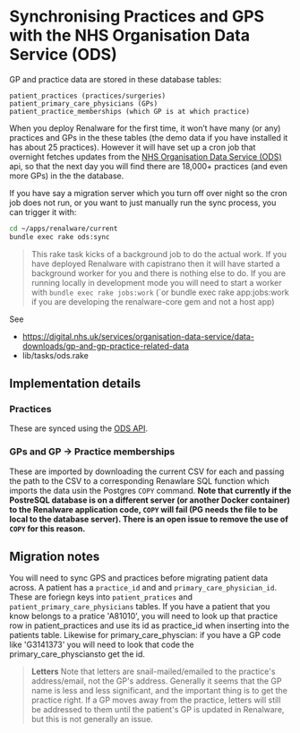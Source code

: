 # Synchronising Practices and GPS with the NHS Organisation Data Service (ODS)

GP and practice data are stored in these database tables:

```
patient_practices (practices/surgeries)
patient_primary_care_physicians (GPs)
patient_practice_memberships (which GP is at which practice)
```

When you deploy Renalware for the first time, it won’t have many (or any) practices and GPs in the these tables (the demo data if you have installed it has about 25 practices). However it will have set up a cron job that overnight fetches updates from the [NHS Organisation Data Service (ODS)](https://digital.nhs.uk/services/organisation-data-service/data-downloads/gp-and-gp-practice-related-data) api, so that the next day you will find there are 18,000+ practices (and even more GPs) in the the database.

If you have say a migration server which you turn off over night so the cron job does not run, or you want to just manually run the sync process, you can trigger it with:

```bash
cd ~/apps/renalware/current
bundle exec rake ods:sync
```

> This rake task kicks of a background job to do the actual work. If you have deployed Renalware
with capistrano then it will have started a background worker for you and there is nothing else to
do. If you are running locally in development mode you will need to start a worker with
`bundle exec rake jobs:work` (`or bundle exec rake app:jobs:work if you are developing the
renalware-core gem and not a host app)

See
- https://digital.nhs.uk/services/organisation-data-service/data-downloads/gp-and-gp-practice-related-data
- lib/tasks/ods.rake

## Implementation details

### Practices
These are synced using the [ODS API](https://directory.spineservices.nhs.uk/ORD/2-0-0/organisations?PrimaryRoleId=RO177).

### GPs and GP -> Practice memberships
These are imported by downloading the current CSV for each and passing the path to the CSV to
a corresponding Renawlare SQL function which imports the data usin the Postgres `COPY` command.
**Note that currently if the PostreSQL database is on a different server (or another Docker
container) to the Renalware application code, `COPY` will fail (PG needs the file to be local to
the database server). There is an open issue to remove the use of `COPY` for this reason.**

## Migration notes

You will need to sync GPS and practices before migrating patient data across.
A patient has a `practice_id` and and `primary_care_physician_id`. These are foriegn keys into
`patient_pratices` and `patient_primary_care_physicians` tables.
If you have a patient that you know belongs to a pratice 'A81010', you will need to look up
that practice row in patient_practices and use its id as practice_id when inserting into
the patients table. Likewise for primary_care_physcian: if you have a GP code like 'G3141373'
 you will need to look that code the primary_care_physciansto get the id.

> **Letters** Note that letters are snail-mailed/emailed to the practice's address/email, not the GP's address.
Generally it seems that the GP name is less and less significant, and the important thing is to get
the practice right. If a GP moves away from the practice, letters will still be addressed to them
until the patient's GP is updated in Renalware, but this is not generally an issue.

